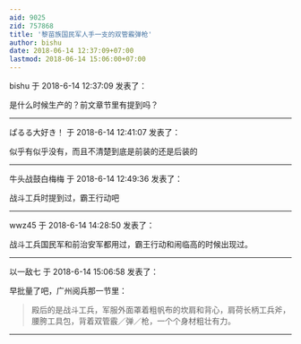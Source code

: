```yaml
---
aid: 9025
zid: 757868
title: '黎苗族国民军人手一支的双管霰弹枪'
author: bishu
date: 2018-06-14 12:37:09+07:00
lastmod: 2018-06-14 15:06:00+07:00
---
```


bishu 于 2018-6-14 12:37:09 发表了：

是什么时候生产的？前文章节里有提到吗？

---------

ぱるる大好き！ 于 2018-6-14 12:41:07 发表了：

似乎有似乎没有，而且不清楚到底是前装的还是后装的

---------

牛头战鼓白梅梅 于 2018-6-14 12:49:36 发表了：

战斗工兵时提到过，霸王行动吧

---------

wwz45 于 2018-6-14 14:28:50 发表了：

战斗工兵国民军和前治安军都用过，霸王行动和闹临高的时候出现过。

---------

以一敌七 于 2018-6-14 15:06:58 发表了：

早批量了吧，广州阅兵那一节里：


> 
> 殿后的是战斗工兵，军服外面罩着粗帆布的坎肩和背心，肩荷长柄工兵斧，腰胯工具包，背着双管霰／弹／枪，一个个身材粗壮有力。

---------

